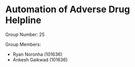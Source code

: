 # Automation of Adverse Drug Helpline

Group Number: 25

Group Members:
-   Ryan Noronha (101636)
-   Ankesh Gaikwad (101636)